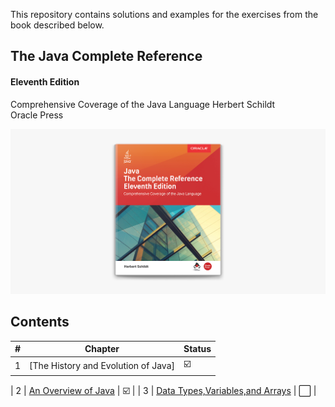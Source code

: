 This repository contains solutions and examples for the exercises from the book described below.

## The Java Complete Reference
#### Eleventh Edition

Comprehensive Coverage of the Java Language
Herbert Schildt\
Oracle Press

![Java - A Beginner's Guide Herbert Schildt](./javaCompleteReference.jpg)

## Contents

| # | Chapter | Status |
| --- | --- | --- | 
| 1 | [The History and Evolution of Java] | :ballot_box_with_check: | 

| 2 | [An Overview of Java](src/chapter2) | :ballot_box_with_check: | 
| 3 | [Data Types,Variables,and Arrays](src/chapter3) | :white_large_square: | 
